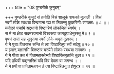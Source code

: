+++
title = "08 पुण्डरीकं कुमुदम्"

+++
पुण्डरीकं कुमुदं सं तनोति बिसं शालूकं शफको मुलाली । विसं  
स्वर्गे लोके स्वधया पिन्वमाना उप मा तिष्ठन्तु पुष्करिणीः समक्ताः ॥ ८ ॥ ।  
यमोदनं पचामि श्रद्दधानो विष्टारिणं लोकजितं स्वर्गम् ।  
स मे मा क्षेष्ट सदमश्यमानो विश्वरूपा कामदुघाधेनुरस्तु मे॥ ९ ॥  
वृषभं सन्तं सह सूनृतया स्वर्गे लोके अमृतं दुहानम् ।  
ये मे पुत्राः पितरश्च सन्ति ते त्वा विष्टारिन्नुप सर्वे सदेयुः॥ १० ॥  
य इमान् यज्ञानभि वितष्टार यस्येमे लोकाः स्वधया समक्ताः ।  
ये मे पौत्रा उत ये पितामहास्तेभ्यो विष्टारिन्नमृतानि धुक्ष्व॥ ११ ॥  
यदि पृथिवीं यद्यन्तरिक्षं यदि दिवं देवता वा जगन्थ । ।  
ये मे प्रपौत्राः प्रपितामहाश्च ते त्वा विष्टारिन्ननु प्र ज्ञेषुरत्र ॥ १२ ॥
